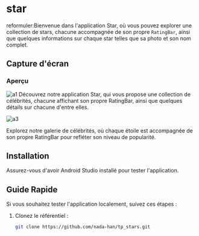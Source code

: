 # star
reformuler:Bienvenue dans l'application Star, où vous pouvez explorer une collection de stars, chacune accompagnée de son propre `RatingBar`, ainsi que quelques informations sur chaque star telles que sa photo et son nom complet.

## Capture d'écran
### Aperçu
![a1](https://github.com/WiamMerjane/star/assets/116950948/981ea69e-b718-4480-b326-ae6aced85f46)
Découvrez notre application Star, qui vous propose une collection de célébrités, chacune affichant son propre RatingBar, ainsi que quelques détails sur chacune d'entre elles.


![a3](https://github.com/WiamMerjane/star/assets/116950948/2729e435-9b37-4d86-aae5-c7465baa319e)

Explorez notre galerie de célébrités, où chaque étoile est accompagnée de son propre RatingBar pour refléter son niveau de popularité.


## Installation
Assurez-vous d'avoir Android Studio installé pour tester l'application.

## Guide Rapide
Si vous souhaitez tester l'application localement, suivez ces étapes :

1. Clonez le référentiel :
   ```bash
   git clone https://github.com/nada-han/tp_stars.git

